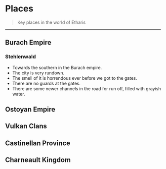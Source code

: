 # Places
> Key places in the world of Etharis

---

## Burach Empire

###  Stehlenwald
* Towards the southern in the Burach empire.
* The city is very rundown.
* The smell of it is horrendous ever before we got to the gates.
* There are no guards at the gates.
* There are some newer channels in the road for run off, filled with grayish water.

## Ostoyan Empire

## Vulkan Clans

## Castinellan Province

## Charneault Kingdom
